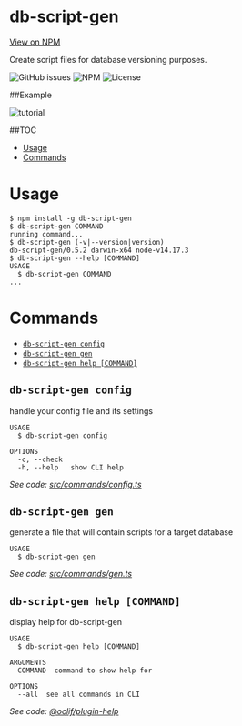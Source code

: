 db-script-gen
=============
[View on NPM](https://www.npmjs.com/package/db-script-gen)

Create script files for database versioning purposes.

![GitHub issues](https://img.shields.io/github/issues/yehudamakarov/db-script-gen?style=plastic)
![NPM](https://img.shields.io/npm/v/db-script-gen?style=plastic)
![License](https://img.shields.io/npm/l/db-script-gen?style=plastic)

##Example

![tutorial](https://media.giphy.com/media/zta9ip9ufHuDgbtfHj/giphy.gif)


##TOC
<!-- toc -->
* [Usage](#usage)
* [Commands](#commands)
<!-- tocstop -->
# Usage
<!-- usage -->
```sh-session
$ npm install -g db-script-gen
$ db-script-gen COMMAND
running command...
$ db-script-gen (-v|--version|version)
db-script-gen/0.5.2 darwin-x64 node-v14.17.3
$ db-script-gen --help [COMMAND]
USAGE
  $ db-script-gen COMMAND
...
```
<!-- usagestop -->
# Commands
<!-- commands -->
* [`db-script-gen config`](#db-script-gen-config)
* [`db-script-gen gen`](#db-script-gen-gen)
* [`db-script-gen help [COMMAND]`](#db-script-gen-help-command)

## `db-script-gen config`

handle your config file and its settings

```
USAGE
  $ db-script-gen config

OPTIONS
  -c, --check
  -h, --help   show CLI help
```

_See code: [src/commands/config.ts](https://github.com/yehudamakarov/db-script-gen/blob/v0.5.2/src/commands/config.ts)_

## `db-script-gen gen`

generate a file that will contain scripts for a target database

```
USAGE
  $ db-script-gen gen
```

_See code: [src/commands/gen.ts](https://github.com/yehudamakarov/db-script-gen/blob/v0.5.2/src/commands/gen.ts)_

## `db-script-gen help [COMMAND]`

display help for db-script-gen

```
USAGE
  $ db-script-gen help [COMMAND]

ARGUMENTS
  COMMAND  command to show help for

OPTIONS
  --all  see all commands in CLI
```

_See code: [@oclif/plugin-help](https://github.com/oclif/plugin-help/blob/v3.2.2/src/commands/help.ts)_
<!-- commandsstop -->
